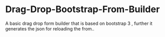 # Drag-Drop-Bootstrap-From-Builder
A basic drag drop form builder that is based on bootstrap 3 , further it generates the json for reloading the from..
